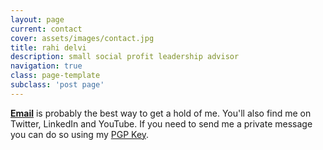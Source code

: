 ```yaml
---
layout: page
current: contact
cover: assets/images/contact.jpg
title: rahi delvi
description: small social profit leadership advisor
navigation: true
class: page-template
subclass: 'post page'
---
```


<a href="mailto:rahi@socialprofit.us?subject=Question"><strong>Email</strong></a> is probably the best way to get a hold of me. You'll also find me on Twitter, LinkedIn and YouTube. If you need to send me a private message you can do so using my [PGP Key](https://keybase.io/rahi).
